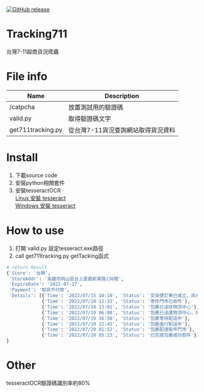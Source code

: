 [![GitHub release](https://img.shields.io/github/pipenv/locked/python-version/vul4cj3/Tracking711)]()
# Tracking711
 台灣7-11超商貨況爬蟲
# File info
|Name|Description|
|----|----|
|/catpcha|放置測試用的驗證碼|
|valid.py|取得驗證碼文字|
|get711tracking.py|從台灣7-11貨況查詢網站取得貨況資料|
# Install
1. 下載source code  
2. 安裝python相關套件
3. 安裝tesseractOCR  
   [Linux 安裝 tesseract](https://github.com/tesseract-ocr/tesseract/wiki)   
   [Windows 安裝 tesseract](https://github.com/UB-Mannheim/tesseract/wiki)
# How to use
1. 打開 valid.py 設定tesseract.exe路徑
2. call get711tracking.py getTacking函式
```python
# return Result
{'Store': '台興', 
 'StoreAddr': '高雄市岡山區台上里嘉新東路136號', 
 'ExpireDate': '2022-07-27', 
 'Payment': '取貨不付款', 
 'Details': [{'Time': '2022/07/15 10:10', 'Status': '交貨便訂單已成立，尚未至門市寄件'}, 
             {'Time': '2022/07/18 12:33', 'Status': '寄件門市已收件'}, 
             {'Time': '2022/07/18 13:01', 'Status': '包裹已送往物流中心'}, 
             {'Time': '2022/07/19 06:08', 'Status': '包裹已送達物流中心，將配至取件門市'}, 
             {'Time': '2022/07/19 16:50', 'Status': '包裹等待配送中'}, 
             {'Time': '2022/07/19 22:45', 'Status': '包裹進行配送中'}, 
             {'Time': '2022/07/20 01:52', 'Status': '包裹配達取件門市'}, 
             {'Time': '2022/07/20 05:23', 'Status': '已完成包裹成功取件'}]
}
```
# Other 
tesseractOCR驗證碼識別率約80%
